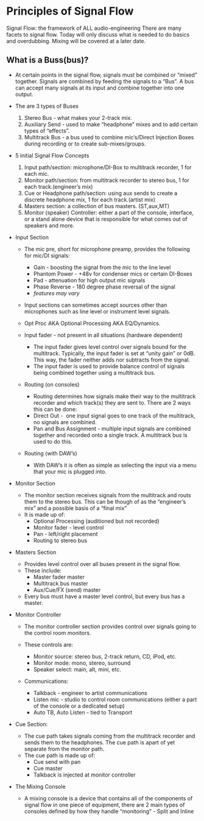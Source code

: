# Principles of Signal Flow

Signal Flow: the framework of ALL audio-engineering
There are many facets to signal flow. Today will only discuss what is needed to do basics and overdubbing. Mixing will be covered at a later date.

## What is a Buss(bus)?
- At certain points in the signal flow, signals must be combined or “mixed” together. Signals are combined by feeding the signals to a “Bus”. A bus can accept many signals at its input and combine together into one output.
- The are 3 types of Buses
	1. Stereo Bus - what makes your 2-track mix.
	2. Auxiliary Send - used to make “headphone” mixes and to add certain types of “effects”.
	3. Multitrack Bus - a bus used to combine mic’s/Direct Injection Boxes during recording or to create sub-mixes/groups.

- 5 initial Signal Flow Concepts
	1. Input path/section: microphone/DI-Box to multitrack recorder, 1 for each mic.
	2. Monitor path/section: from multitrack recorder to stereo bus, 1 for each track.(engineer’s mix)
	3. Cue or Headphone path/section: using aux sends to create a discrete headphone mix, 1 for each track.(artist mix)
	4. Masters section: a collection of bus masters. (ST,aux,MT)
	5. Monitor (speaker) Controller: either a part of the console, interface, or a stand alone device that is responsible for what comes out of speakers and more.
- Input Section
	- The mic pre, short for microphone preamp, provides the following for mic/DI signals:
		- Gain - boosting the signal from the mic to the line level
		- Phantom Power - +48v for condenser mics or certain DI-Boxes
		- Pad - attenuation for high output mic signals
		- Phase Reverse - 180 degree phase reversal of the signal
		- *features may vary*
	- Input sections can sometimes accept sources other than microphones such as line level or instrument level signals.

	- Opt Proc AKA Optional Processing AKA EQ/Dynamics.

	- Input fader - not present in all situations (hardware dependent)
		- The input fader gives level control over signals bound for the multitrack. Typically, the input fader is set at “unity gain” or 0dB. This way, the fader neither adds nor subtracts from the signal.
		- The input fader is used to provide balance control of signals being combined together using a multitrack bus.

	- Routing (on consoles)
		- Routing determines how signals make their way to the multitrack recorder and which track(s) they are sent to. There are 2 ways this can be done:
		- Direct Out -  one input signal goes to one track of the multitrack, no signals are combined.
		- Pan and Bus Assignment - multiple input signals are combined together and recorded onto a single track. A multitrack bus is used to do this.

	- Routing (with DAW’s)
		- With DAW’s it is often as simple as selecting the input via a menu that your mic is plugged into.

- Monitor Section
	- The monitor section receives signals from the multitrack and routs them to the stereo bus. This can be though of as the “engineer’s mix” and a possible basis of a “final mix”
	- It is made up of:
		- Optional Processing (auditioned but not recorded)
		- Monitor fader - level control
		- Pan - left/right placement
		- Routing to stereo bus

- Masters Section
	- Provides level control over all buses present in the signal flow.
	- These include:
		- Master fader master
		- Multitrack bus master
		- Aux/Cue/FX (send) master
	- Every bus must have a master level control, but every bus has a master.

- Monitor Controller
	- The monitor controller section provides control over signals going to the control room monitors.
	- These controls are:
		- Monitor source: stereo bus, 2-track return, CD, iPod, etc.
		- Monitor mode: mono, stereo, surround
		- Speaker select: main, alt, mini, etc.

	- Communications:
		- Talkback - engineer to artist communications
		- Listen mic - studio to control room communications (either a part of the console or a dedicated setup)
		- Auto TB, Auto Listen - tied to Transport

- Cue Section:
	- The cue path takes signals coming from the multitrack recorder and sends them to the headphones. The cue path is apart of yet separate from the monitor path.
	- The cue path is made up of:
		- Cue send with pan
		- Cue master
		- Talkback is injected at monitor controller

- The Mixing Console
	- A mixing console is a device that contains all of the components of signal flow in one piece of equipment, there are 2 main types of consoles defined by how they handle “monitoring” - Split and Inline